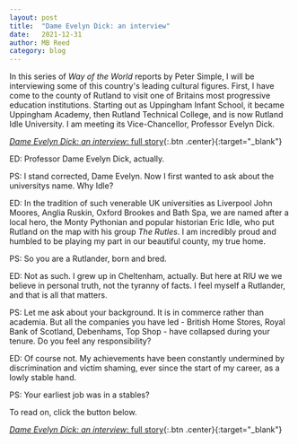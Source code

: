 ```yaml
---
layout: post
title:  "Dame Evelyn Dick: an interview"
date:   2021-12-31
author: MB Reed
category: blog
---
```


In this series of *Way of the World* reports by Peter Simple, I will be interviewing some of this country's leading cultural figures. First, I have come to the county of Rutland to visit one of Britains most progressive education institutions. Starting out as Uppingham Infant School, it became Uppingham Academy, then Rutland Technical College, and is now Rutland Idle University. I am meeting its Vice-Chancellor, Professor Evelyn Dick.

[*Dame Evelyn Dick: an interview*: full story](/assets/files/EvelynDick.pdf){:.btn .center}{:target="_blank"}

ED: Professor Dame Evelyn Dick, actually.

PS: I stand corrected, Dame Evelyn. Now I first wanted to ask about the universitys name. Why Idle?

ED: In the tradition of such venerable UK universities as Liverpool John Moores, Anglia Ruskin, Oxford Brookes and Bath Spa, we are named after a local hero, the Monty Pythonian and popular historian Eric Idle, who put Rutland on the map with his group *The Rutles*. I am incredibly proud and humbled to be playing my part in our beautiful county, my true home.

PS: So you are a Rutlander, born and bred.

ED: Not as such. I grew up in Cheltenham, actually. But here at RIU we we believe in personal truth, not the tyranny of facts. I feel myself a Rutlander, and that is all that matters.

PS: Let me ask about your background. It is in commerce rather than academia. But all the companies you have led - British Home Stores, Royal Bank of Scotland, Debenhams, Top Shop - have collapsed during your tenure. Do you feel any responsibility?

ED: Of course not. My achievements have been constantly undermined by discrimination and victim shaming, ever since the start of my career, as a lowly stable hand.

PS: Your earliest job was in a stables?


To read on, click the button below.

[*Dame Evelyn Dick: an interview*: full story](/assets/files/EvelynDick.pdf){:.btn .center}{:target="_blank"}



